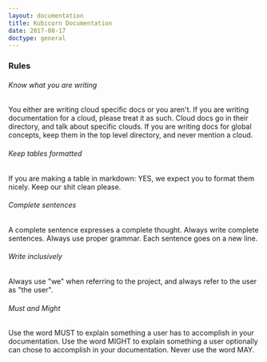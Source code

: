 ```yaml
---
layout: documentation
title: Kubicorn Documentation
date: 2017-08-17
doctype: general
---
```


### Rules

###### Know what you are writing

You either are writing cloud specific docs or you aren't.
If you are writing documentation for a cloud, please treat it as such.
Cloud docs go in their directory, and talk about specific clouds.
If you are writing docs for global concepts, keep them in the top level directory, and never mention a cloud.

###### Keep tables formatted

If you are making a table in markdown: YES, we expect you to format them nicely. Keep our shit clean please.

###### Complete sentences

A complete sentence expresses a complete thought.
Always write complete sentences.
Always use proper grammar.
Each sentence goes on a new line.

###### Write inclusively

Always use "we" when referring to the project, and always refer to the user as "the user".


###### Must and Might

Use the word MUST to explain something a user has to accomplish in your documentation.
Use the word MIGHT to explain something a user optionally can chose to accomplish in your documentation.
Never use the word MAY.